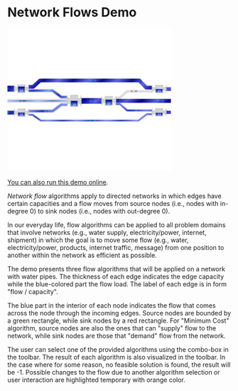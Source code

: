 <!--
 //////////////////////////////////////////////////////////////////////////////
 // @license
 // This file is part of yFiles for HTML.
 // Use is subject to license terms.
 //
 // Copyright (c) by yWorks GmbH, Vor dem Kreuzberg 28,
 // 72070 Tuebingen, Germany. All rights reserved.
 //
 //////////////////////////////////////////////////////////////////////////////
-->
# Network Flows Demo

<img src="../../../doc/demo-thumbnails/network-flows.webp" alt="demo-thumbnail" height="320"/>

[You can also run this demo online](https://www.yworks.com/demos/analysis/networkflows/).

_Network flow_ algorithms apply to directed networks in which edges have certain capacities and a flow moves from source nodes (i.e., nodes with in-degree 0) to sink nodes (i.e., nodes with out-degree 0).

In our everyday life, flow algorithms can be applied to all problem domains that involve networks (e.g., water supply, electricity/power, internet, shipment) in which the goal is to move some flow (e.g., water, electricity/power, products, internet traffic, message) from one position to another within the network as efficient as possible.

The demo presents three flow algorithms that will be applied on a network with water pipes. The thickness of each edge indicates the edge capacity while the blue-colored part the flow load. The label of each edge is in form "flow / capacity".

The blue part in the interior of each node indicates the flow that comes across the node through the incoming edges. Source nodes are bounded by a green rectangle, while sink nodes by a red rectangle. For "Minimum Cost" algorithm, source nodes are also the ones that can "supply" flow to the network, while sink nodes are those that "demand" flow from the network.

The user can select one of the provided algorithms using the combo-box in the toolbar. The result of each algorithm is also visualized in the toolbar. In the case where for some reason, no feasible solution is found, the result will be -1. Possible changes to the flow due to another algorithm selection or user interaction are highlighted temporary with orange color.

